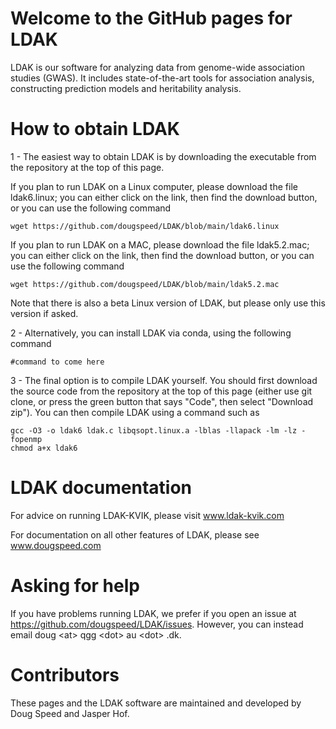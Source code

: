 # Welcome to the GitHub pages for LDAK

LDAK is our software for analyzing data from genome-wide association studies (GWAS). It includes state-of-the-art tools for association analysis, constructing prediction models and heritability analysis. 

# How to obtain LDAK

1 - The easiest way to obtain LDAK is by downloading the executable from the repository at the top of this page.

If you plan to run LDAK on a Linux computer, please download the file ldak6.linux; you can either click on the link, then find the download button, or you can use the following command

```
wget https://github.com/dougspeed/LDAK/blob/main/ldak6.linux
```

If you plan to run LDAK on a MAC, please download the file ldak5.2.mac; you can either click on the link, then find the download button, or you can use the following command

```
wget https://github.com/dougspeed/LDAK/blob/main/ldak5.2.mac
```
Note that there is also a beta Linux version of LDAK, but please only use this version if asked.

2 - Alternatively, you can install LDAK via conda, using the following command

```
#command to come here
```

3 - The final option is to compile LDAK yourself. You should first download the source code from the repository at the top of this page (either use git clone, or press the green button that says "Code", then select "Download zip"). You can then compile LDAK using a command such as

```
gcc -O3 -o ldak6 ldak.c libqsopt.linux.a -lblas -llapack -lm -lz -fopenmp
chmod a+x ldak6
```

# LDAK documentation

For advice on running LDAK-KVIK, please visit www.ldak-kvik.com

For documentation on all other features of LDAK, please see www.dougspeed.com

# Asking for help

If you have problems running LDAK, we prefer if you open an issue at https://github.com/dougspeed/LDAK/issues. However, you can instead email doug \<at\> qgg \<dot\> au \<dot\> .dk.

# Contributors

These pages and the LDAK software are maintained and developed by Doug Speed and Jasper Hof.
